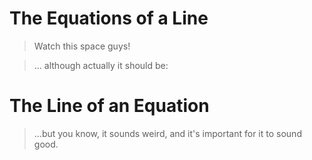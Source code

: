 # The Equations of a Line
> Watch this space guys!

> ... although actually it should be:

# The Line of an Equation

> ...but you know, it sounds weird, and it's important for it to sound good.


